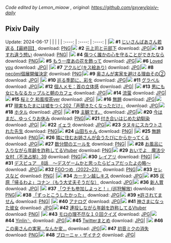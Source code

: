 *Code edited by Lemon_miaow , original: https://github.com/gxywy/pixiv-daily*
## Pixiv Daily 
Update: 2024-06-17
|      |      |      |
| :----: | :----: | :----: |
|![](https://pximg.lemonmiaow.xyz/c/240x480/img-master/img/2024/06/15/12/57/10/119650997_p0_master1200.jpg) **#1** [じいさんばあさん若返る【最終回】](https://www.pixiv.net/artworks/119650997) download: [PNG](https://pximg.lemonmiaow.xyz/img-original/img/2024/06/15/12/57/10/119650997_p0.png)|![](https://pximg.lemonmiaow.xyz/c/240x480/img-master/img/2024/06/15/00/03/16/119640302_p0_master1200.jpg) **#2** [元上司と元部下](https://www.pixiv.net/artworks/119640302) download: [JPG](https://pximg.lemonmiaow.xyz/img-original/img/2024/06/15/00/03/16/119640302_p0.jpg)|![](https://pximg.lemonmiaow.xyz/c/240x480/img-master/img/2024/06/15/00/00/27/119639966_p0_master1200.jpg) **#3** [すれ違う想い](https://www.pixiv.net/artworks/119639966) download: [PNG](https://pximg.lemonmiaow.xyz/img-original/img/2024/06/15/00/00/27/119639966_p0.png)|
|![](https://pximg.lemonmiaow.xyz/c/240x480/img-master/img/2024/06/15/00/00/31/119639984_p0_master1200.jpg) **#4** [傷つく誰かの心を守ることができたなら](https://www.pixiv.net/artworks/119639984) download: [PNG](https://pximg.lemonmiaow.xyz/img-original/img/2024/06/15/00/00/31/119639984_p0.png)|![](https://pximg.lemonmiaow.xyz/c/240x480/img-master/img/2024/06/16/00/01/08/119671898_p0_master1200.jpg) **#5** [もう一度あの花を飾って](https://www.pixiv.net/artworks/119671898) download: [JPG](https://pximg.lemonmiaow.xyz/img-original/img/2024/06/16/00/01/08/119671898_p0.jpg)|![](https://pximg.lemonmiaow.xyz/c/240x480/img-master/img/2024/06/15/00/08/44/119640555_p0_master1200.jpg) **#6** [Loved you](https://www.pixiv.net/artworks/119640555) download: [JPG](https://pximg.lemonmiaow.xyz/img-original/img/2024/06/15/00/08/44/119640555_p0.jpg)|
|![](https://pximg.lemonmiaow.xyz/c/240x480/img-master/img/2024/06/15/14/28/24/119655329_p0_master1200.jpg) **#7** [アクルビ(キス絵あり)](https://www.pixiv.net/artworks/119655329) download: [JPG](https://pximg.lemonmiaow.xyz/img-original/img/2024/06/15/14/28/24/119655329_p0.jpg)|![](https://pximg.lemonmiaow.xyz/c/240x480/img-master/img/2024/06/15/00/00/29/119639975_p0_master1200.jpg) **#8** [necömi個展開催決定](https://www.pixiv.net/artworks/119639975) download: [PNG](https://pximg.lemonmiaow.xyz/img-original/img/2024/06/15/00/00/29/119639975_p0.png)|![](https://pximg.lemonmiaow.xyz/c/240x480/img-master/img/2024/06/15/00/07/04/119640552_p0_master1200.jpg) **#9** [奥さんが実家を避ける理由その②](https://www.pixiv.net/artworks/119640552) download: [JPG](https://pximg.lemonmiaow.xyz/img-original/img/2024/06/15/00/07/04/119640552_p0.jpg)|
|![](https://pximg.lemonmiaow.xyz/c/240x480/img-master/img/2024/06/16/10/49/33/119683453_p0_master1200.jpg) **#10** [巡る季節に、彩を](https://www.pixiv.net/artworks/119683453) download: [JPG](https://pximg.lemonmiaow.xyz/img-original/img/2024/06/16/10/49/33/119683453_p0.jpg)|![](https://pximg.lemonmiaow.xyz/c/240x480/img-master/img/2024/06/15/17/31/01/119659249_p0_master1200.jpg) **#11** [グラベル](https://www.pixiv.net/artworks/119659249) download: [JPG](https://pximg.lemonmiaow.xyz/img-original/img/2024/06/15/17/31/01/119659249_p0.jpg)|![](https://pximg.lemonmiaow.xyz/c/240x480/img-master/img/2024/06/15/06/00/10/119646629_p0_master1200.jpg) **#12** [個人メモ：首の立体感](https://www.pixiv.net/artworks/119646629) download: [JPG](https://pximg.lemonmiaow.xyz/img-original/img/2024/06/15/06/00/10/119646629_p0.jpg)|
|![](https://pximg.lemonmiaow.xyz/c/240x480/img-master/img/2024/06/16/00/01/55/119672001_p0_master1200.jpg) **#13** [男にも女にもなるカップルと朝のカフェ](https://www.pixiv.net/artworks/119672001) download: [JPG](https://pximg.lemonmiaow.xyz/img-original/img/2024/06/16/00/01/55/119672001_p0.jpg)|![](https://pximg.lemonmiaow.xyz/c/240x480/img-master/img/2024/06/15/00/02/24/119640233_p0_master1200.jpg) **#14** [流萤](https://www.pixiv.net/artworks/119640233) download: [JPG](https://pximg.lemonmiaow.xyz/img-original/img/2024/06/15/00/02/24/119640233_p0.jpg)|![](https://pximg.lemonmiaow.xyz/c/240x480/img-master/img/2024/06/15/00/01/09/119640093_p0_master1200.jpg) **#15** [桜ミク 和風喫茶ver](https://www.pixiv.net/artworks/119640093) download: [JPG](https://pximg.lemonmiaow.xyz/img-original/img/2024/06/15/00/01/09/119640093_p0.jpg)|
|![](https://pximg.lemonmiaow.xyz/c/240x480/img-master/img/2024/06/16/17/30/06/119692892_p0_master1200.jpg) **#16** [無題](https://www.pixiv.net/artworks/119692892) download: [JPG](https://pximg.lemonmiaow.xyz/img-original/img/2024/06/16/17/30/06/119692892_p0.jpg)|![](https://pximg.lemonmiaow.xyz/c/240x480/img-master/img/2024/06/16/18/01/04/119693924_p0_master1200.jpg) **#17** [現実もたまには嘘をつく202「声聞きたくなっただけ」](https://www.pixiv.net/artworks/119693924) download: [JPG](https://pximg.lemonmiaow.xyz/img-original/img/2024/06/16/18/01/04/119693924_p0.jpg)|![](https://pximg.lemonmiaow.xyz/c/240x480/img-master/img/2024/06/15/01/00/03/119642269_p0_master1200.jpg) **#18** [ホタル](https://www.pixiv.net/artworks/119642269) download: [JPG](https://pximg.lemonmiaow.xyz/img-original/img/2024/06/15/01/00/03/119642269_p0.jpg)|
|![](https://pximg.lemonmiaow.xyz/c/240x480/img-master/img/2024/06/15/22/43/59/119669061_p0_master1200.jpg) **#19** [主観です。](https://www.pixiv.net/artworks/119669061) download: [JPG](https://pximg.lemonmiaow.xyz/img-original/img/2024/06/15/22/43/59/119669061_p0.jpg)|![](https://pximg.lemonmiaow.xyz/c/240x480/img-master/img/2024/06/15/19/37/10/119662749_p0_master1200.jpg) **#20** [今はまだ、ゆっくりお休み](https://www.pixiv.net/artworks/119662749) download: [PNG](https://pximg.lemonmiaow.xyz/img-original/img/2024/06/15/19/37/10/119662749_p0.png)|![](https://pximg.lemonmiaow.xyz/c/240x480/img-master/img/2024/06/15/00/03/13/119640294_p0_master1200.jpg) **#21** [付き合いはじめた幼馴染](https://www.pixiv.net/artworks/119640294) download: [JPG](https://pximg.lemonmiaow.xyz/img-original/img/2024/06/15/00/03/13/119640294_p0.jpg)|
|![](https://pximg.lemonmiaow.xyz/c/240x480/img-master/img/2024/06/16/00/16/11/119672721_p0_master1200.jpg) **#22** [イェラ](https://www.pixiv.net/artworks/119672721) download: [JPG](https://pximg.lemonmiaow.xyz/img-original/img/2024/06/16/00/16/11/119672721_p0.jpg)|![](https://pximg.lemonmiaow.xyz/c/240x480/img-master/img/2024/06/16/00/04/49/119672224_p0_master1200.jpg) **#23** [タヌキにスカウトされた先生](https://www.pixiv.net/artworks/119672224) download: [PNG](https://pximg.lemonmiaow.xyz/img-original/img/2024/06/16/00/04/49/119672224_p0.png)|![](https://pximg.lemonmiaow.xyz/c/240x480/img-master/img/2024/06/15/00/02/14/119640217_p0_master1200.jpg) **#24** [山田ちゃん](https://www.pixiv.net/artworks/119640217) download: [PNG](https://pximg.lemonmiaow.xyz/img-original/img/2024/06/15/00/02/14/119640217_p0.png)|
|![](https://pximg.lemonmiaow.xyz/c/240x480/img-master/img/2024/06/15/18/25/13/119660806_p0_master1200.jpg) **#25** [無題](https://www.pixiv.net/artworks/119660806) download: [PNG](https://pximg.lemonmiaow.xyz/img-original/img/2024/06/15/18/25/13/119660806_p0.png)|![](https://pximg.lemonmiaow.xyz/c/240x480/img-master/img/2024/06/16/00/22/09/119672934_p0_master1200.jpg) **#26** [隣に住むお姉さんが会うたびにからかってくる](https://www.pixiv.net/artworks/119672934) download: [JPG](https://pximg.lemonmiaow.xyz/img-original/img/2024/06/16/00/22/09/119672934_p0.jpg)|![](https://pximg.lemonmiaow.xyz/c/240x480/img-master/img/2024/06/15/00/56/41/119642181_p0_master1200.jpg) **#27** [数分間のエールを](https://www.pixiv.net/artworks/119642181) download: [PNG](https://pximg.lemonmiaow.xyz/img-original/img/2024/06/15/00/56/41/119642181_p0.png)|
|![](https://pximg.lemonmiaow.xyz/c/240x480/img-master/img/2024/06/15/21/09/13/119665679_p0_master1200.jpg) **#28** [お風呂に入りながら年齢を詐称してるVtuber](https://www.pixiv.net/artworks/119665679) download: [PNG](https://pximg.lemonmiaow.xyz/img-original/img/2024/06/15/21/09/13/119665679_p0.png)|![](https://pximg.lemonmiaow.xyz/c/240x480/img-master/img/2024/06/15/13/37/08/119654272_p0_master1200.jpg) **#29** [おいでよ　魔法少女村（不法占拠）39](https://www.pixiv.net/artworks/119654272) download: [PNG](https://pximg.lemonmiaow.xyz/img-original/img/2024/06/15/13/37/08/119654272_p0.png)|![](https://pximg.lemonmiaow.xyz/c/240x480/img-master/img/2024/06/16/00/04/24/119672200_p0_master1200.jpg) **#30** [レイアリ](https://www.pixiv.net/artworks/119672200) download: [PNG](https://pximg.lemonmiaow.xyz/img-original/img/2024/06/16/00/04/24/119672200_p0.png)|
|![](https://pximg.lemonmiaow.xyz/c/240x480/img-master/img/2024/06/16/14/37/49/119688601_p0_master1200.jpg) **#31** [デスピュア　8話　〜デスゲームかと思ったらピュアだったよの略〜](https://www.pixiv.net/artworks/119688601) download: [JPG](https://pximg.lemonmiaow.xyz/img-original/img/2024/06/16/14/37/49/119688601_p0.jpg)|![](https://pximg.lemonmiaow.xyz/c/240x480/img-master/img/2024/06/15/00/06/43/119640540_p0_master1200.jpg) **#32** [FGOつめ（2022~23）](https://www.pixiv.net/artworks/119640540) download: [PNG](https://pximg.lemonmiaow.xyz/img-original/img/2024/06/15/00/06/43/119640540_p0.png)|![](https://pximg.lemonmiaow.xyz/c/240x480/img-master/img/2024/06/15/19/18/45/119659700_p0_master1200.jpg) **#33** [セレスなど](https://www.pixiv.net/artworks/119659700) download: [PNG](https://pximg.lemonmiaow.xyz/img-original/img/2024/06/15/19/18/45/119659700_p0.png)|
|![](https://pximg.lemonmiaow.xyz/c/240x480/img-master/img/2024/06/15/19/23/33/119662394_p0_master1200.jpg) **#34** [カーテン越しキス](https://www.pixiv.net/artworks/119662394) download: [JPG](https://pximg.lemonmiaow.xyz/img-original/img/2024/06/15/19/23/33/119662394_p0.jpg)|![](https://pximg.lemonmiaow.xyz/c/240x480/img-master/img/2024/06/15/16/26/44/119657781_p0_master1200.jpg) **#35** [灰原「帰るわよ」コナン（もう大丈夫そうだな）](https://www.pixiv.net/artworks/119657781) download: [JPG](https://pximg.lemonmiaow.xyz/img-original/img/2024/06/15/16/26/44/119657781_p0.jpg)|![](https://pximg.lemonmiaow.xyz/c/240x480/img-master/img/2024/06/16/00/13/02/119672604_p0_master1200.jpg) **#36** [新人賞](https://www.pixiv.net/artworks/119672604) download: [JPG](https://pximg.lemonmiaow.xyz/img-original/img/2024/06/16/00/13/02/119672604_p0.jpg)|
|![](https://pximg.lemonmiaow.xyz/c/240x480/img-master/img/2024/06/15/21/43/44/119666889_p0_master1200.jpg) **#37** [「ウチも参加しよっと！」(巡狩解放)](https://www.pixiv.net/artworks/119666889) download: [PNG](https://pximg.lemonmiaow.xyz/img-original/img/2024/06/15/21/43/44/119666889_p0.png)|![](https://pximg.lemonmiaow.xyz/c/240x480/img-master/img/2024/06/15/00/56/40/119642180_p0_master1200.jpg) **#38** [「ずっとこうしたかった」](https://www.pixiv.net/artworks/119642180) download: [JPG](https://pximg.lemonmiaow.xyz/img-original/img/2024/06/15/00/56/40/119642180_p0.jpg)|![](https://pximg.lemonmiaow.xyz/c/240x480/img-master/img/2024/06/15/05/22/23/119640026_p0_master1200.jpg) **#39** [※許されてません](https://www.pixiv.net/artworks/119640026) download: [PNG](https://pximg.lemonmiaow.xyz/img-original/img/2024/06/15/05/22/23/119640026_p0.png)|
|![](https://pximg.lemonmiaow.xyz/c/240x480/img-master/img/2024/06/15/00/09/59/119640675_p0_master1200.jpg) **#40** [アナログ](https://www.pixiv.net/artworks/119640675) download: [JPG](https://pximg.lemonmiaow.xyz/img-original/img/2024/06/15/00/09/59/119640675_p0.jpg)|![](https://pximg.lemonmiaow.xyz/c/240x480/img-master/img/2024/06/16/19/38/00/119697045_p0_master1200.jpg) **#41** [神さまになった彼女](https://www.pixiv.net/artworks/119697045) download: [JPG](https://pximg.lemonmiaow.xyz/img-original/img/2024/06/16/19/38/00/119697045_p0.jpg)|![](https://pximg.lemonmiaow.xyz/c/240x480/img-master/img/2024/06/16/20/08/35/119698111_p0_master1200.jpg) **#42** [連投しながら年齢を詐称してるVtuber](https://www.pixiv.net/artworks/119698111) download: [PNG](https://pximg.lemonmiaow.xyz/img-original/img/2024/06/16/20/08/35/119698111_p0.png)|
|![](https://pximg.lemonmiaow.xyz/c/240x480/img-master/img/2024/06/16/09/00/03/119681367_p0_master1200.jpg) **#43** [モロの理不尽な１０回クイズ](https://www.pixiv.net/artworks/119681367) download: [JPG](https://pximg.lemonmiaow.xyz/img-original/img/2024/06/16/09/00/03/119681367_p0.jpg)|![](https://pximg.lemonmiaow.xyz/c/240x480/img-master/img/2024/06/16/20/04/27/119697957_p0_master1200.jpg) **#44** [Yinlin🪡](https://www.pixiv.net/artworks/119697957) download: [JPG](https://pximg.lemonmiaow.xyz/img-original/img/2024/06/16/20/04/27/119697957_p0.jpg)|![](https://pximg.lemonmiaow.xyz/c/240x480/img-master/img/2024/06/15/15/26/01/119656486_p0_master1200.jpg) **#45** [Twitterまとめ](https://www.pixiv.net/artworks/119656486) download: [JPG](https://pximg.lemonmiaow.xyz/img-original/img/2024/06/15/15/26/01/119656486_p0.jpg)|
|![](https://pximg.lemonmiaow.xyz/c/240x480/img-master/img/2024/06/16/00/00/40/119671831_p0_master1200.jpg) **#46** [この奥さんの実家…なんか変…](https://www.pixiv.net/artworks/119671831) download: [JPG](https://pximg.lemonmiaow.xyz/img-original/img/2024/06/16/00/00/40/119671831_p0.jpg)|![](https://pximg.lemonmiaow.xyz/c/240x480/img-master/img/2024/06/15/17/30/04/119659211_p0_master1200.jpg) **#47** [初音ミクの消失](https://www.pixiv.net/artworks/119659211) download: [PNG](https://pximg.lemonmiaow.xyz/img-original/img/2024/06/15/17/30/04/119659211_p0.png)|![](https://pximg.lemonmiaow.xyz/c/240x480/img-master/img/2024/06/15/00/00/45/119640028_p0_master1200.jpg) **#48** [ブローニャ・ザイチク](https://www.pixiv.net/artworks/119640028) download: [JPG](https://pximg.lemonmiaow.xyz/img-original/img/2024/06/15/00/00/45/119640028_p0.jpg)|
